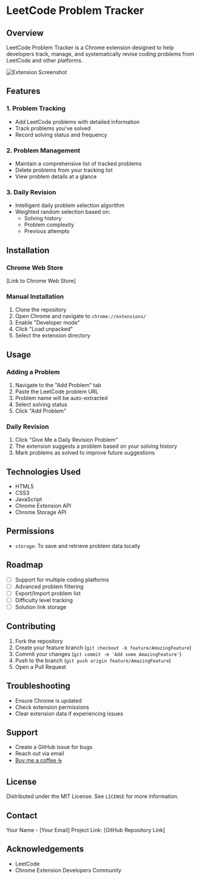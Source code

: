 # LeetCode Problem Tracker

## Overview

LeetCode Problem Tracker is a Chrome extension designed to help developers track, manage, and systematically revise coding problems from LeetCode and other platforms.

![Extension Screenshot](![image](https://github.com/user-attachments/assets/77c419ec-6800-46d8-81e3-c9d9a780b080))

## Features

### 1. Problem Tracking
- Add LeetCode problems with detailed information
- Track problems you've solved
- Record solving status and frequency

### 2. Problem Management
- Maintain a comprehensive list of tracked problems
- Delete problems from your tracking list
- View problem details at a glance

### 3. Daily Revision
- Intelligent daily problem selection algorithm
- Weighted random selection based on:
  - Solving history
  - Problem complexity
  - Previous attempts

## Installation

### Chrome Web Store
[Link to Chrome Web Store]

### Manual Installation
1. Clone the repository
2. Open Chrome and navigate to `chrome://extensions/`
3. Enable "Developer mode"
4. Click "Load unpacked"
5. Select the extension directory

## Usage

### Adding a Problem
1. Navigate to the "Add Problem" tab
2. Paste the LeetCode problem URL
3. Problem name will be auto-extracted
4. Select solving status
5. Click "Add Problem"

### Daily Revision
1. Click "Give Me a Daily Revision Problem"
2. The extension suggests a problem based on your solving history
3. Mark problems as solved to improve future suggestions

## Technologies Used
- HTML5
- CSS3
- JavaScript
- Chrome Extension API
- Chrome Storage API

## Permissions
- `storage`: To save and retrieve problem data locally

## Roadmap
- [ ] Support for multiple coding platforms
- [ ] Advanced problem filtering
- [ ] Export/Import problem list
- [ ] Difficulty level tracking
- [ ] Solution link storage

## Contributing
1. Fork the repository
2. Create your feature branch (`git checkout -b feature/AmazingFeature`)
3. Commit your changes (`git commit -m 'Add some AmazingFeature'`)
4. Push to the branch (`git push origin feature/AmazingFeature`)
5. Open a Pull Request

## Troubleshooting
- Ensure Chrome is updated
- Check extension permissions
- Clear extension data if experiencing issues

## Support
- Create a GitHub issue for bugs
- Reach out via email
- [Buy me a coffee ☕️](https://www.buymeacoffee.com/kamikazeayoup)

## License
Distributed under the MIT License. See `LICENSE` for more information.

## Contact
Your Name - [Your Email]
Project Link: [GitHub Repository Link]

## Acknowledgements
- LeetCode
- Chrome Extension Developers Community

